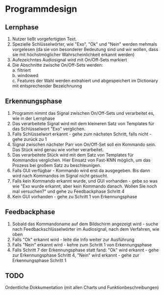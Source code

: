 # **Programmdesign**

## **Lernphase**
1. Nutzer ließt vorgefertigten Text. 
2. Spezielle Schlüsselwörter, wie "Exo", "Ok" und "Nein" werden mehmals vorgelesen (da sie von besonderer Bedeutung sind und wir wollen, dass sie mit höchstmöglicher Wahrscheinlichkeit erkannt werden)
2. Aufezeichntes Audiosignal wird mit On/Off-Sets markiert
3. Die Abschnitte zwische On/Off-Sets werden:\
    a. filtriert\
    b. windowed\
    c. Features der Wahl werden extrahiert und abgespeichert im Dictionary mit entsprechender Bezeichnunng

## **Erkennungsphase**
1. Programm nimmt das Signal zwischen On/Off-Sets und verarbeitet es, wie in der Lernphase
2. Das verarbeitete Signal wird mit dem kleineren Satz von Templates für das Schlüsselwort "Exo" verglichen.
3. Falls Schlüsselwort erkannt - gehe zum nächsten Schritt, falls nicht - gehe zurück zu 1
4. Signal zwischen nächster Parr von On/Off-Set soll ein Kommando sein. Das Stück wird genau wie vorher verarbeitet.
5. Das verarbeitete Stück wird mit dem Satz von Templates für Kommandos verglichen. Hier Einsatz von Fast-KNN möglich, um das Prozess bei großem Satz zu beschleunigen.
6. Falls GUI verfügbar - Kommando wird erst da ausgegeben. Bis dann wird nach Kommandos im Signal nicht gesucht.
7. Falls kein Kommando erkannt wurde, und GUI vorhanden - gebe so was wie "Exo wurde erkannt, aber kein Kommando danach. Wollen Sie noch mal versuchen?" und gehe zu Feedbackphase Schritt 4
8. Kein GUI vorhanden - gehe zu Schritt 1 von Erkennungsphase

## **Feedbackphase**
1. Sobald das Kommandoname auf dem Bildschirm angezeigt wird - suche nach Feedbackschlüsselwörter im Audiosignal, nach dem Verfahren, wie oben
2. Falls "Ok" erkannt wird - leite die Info weiter zur Ausführung
3. Falls "Nein" erkannt wird - kehre zum Schritt 1 von Erkennungsphase
4. Falls Schritt 7 der Erkennungsphase statt fand: "Ok" wird erkannt - gehe zur Erkennungsphase Schritt 4, "Nein" wird erkannt - gehe zur Erkennungsphase Schritt 1

## **TODO**
Ordentliche Dokkumentation (mit allen Charts und Funktionbeschreibungen)